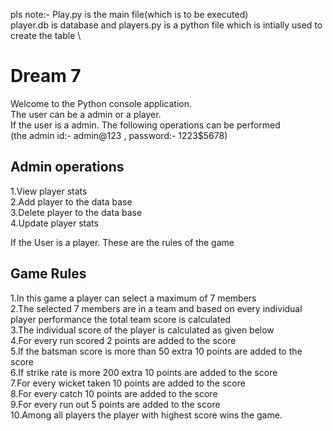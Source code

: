 pls note:- Play.py is the main file(which is to be executed) \
player.db is database and players.py is a python file which is intially used to create the table \

# Dream 7

Welcome to the Python console application.\
The user can be a admin or a player.\
If the user is a admin. The following operations can be performed \
(the admin id:- admin@123 ,
password:- 1223$5678)

## Admin operations
1.View player stats \
2.Add player to the data base \
3.Delete player to the data base \
4.Update player stats 


If the User is a player. These are the rules of the game
## Game Rules
1.In this game a player can select a maximum of 7 members \
2.The selected 7 members are in a team and based on every individual player performance the total team score is calculated \
3.The individual score of the player is calculated as given below \
4.For every run scored 2 points are added to the score \
5.If the batsman score is more than 50 extra 10 points are added to the score \
6.If strike rate is more 200 extra 10 points are added to the score \
7.For every wicket taken 10 points are added to the score \
8.For every catch 10 points are added to the score \
9.For every run out 5 points are added to the score \
10.Among all players the player with highest score wins the game. 

